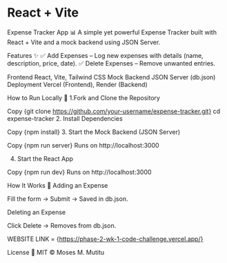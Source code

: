 # React + Vite
Expense Tracker App 📊
A simple yet powerful Expense Tracker built with React + Vite and a mock backend using JSON Server. 

Features ✨
✅ Add Expenses – Log new expenses with details (name, description, price, date).
✅ Delete Expenses – Remove unwanted entries.

Frontend	React, Vite, Tailwind CSS
Mock Backend	JSON Server (db.json)
Deployment	Vercel (Frontend), Render (Backend)

How to Run Locally 🚀
1.Fork and Clone the Repository

Copy
{git clone https://github.com/your-username/expense-tracker.git}
cd expense-tracker
2. Install Dependencies

Copy
{npm install}
3. Start the Mock Backend (JSON Server)

Copy
{npm run server}
Runs on http://localhost:3000

4. Start the React App

Copy
{npm run dev}
Runs on http://localhost:3000

How It Works 🔧
Adding an Expense

Fill the form → Submit → Saved in db.json.

Deleting an Expense

Click Delete → Removes from db.json.

WEBSITE LINK = {https://phase-2-wk-1-code-challenge.vercel.app/}

License 📜
MIT © Moses M. Mutitu